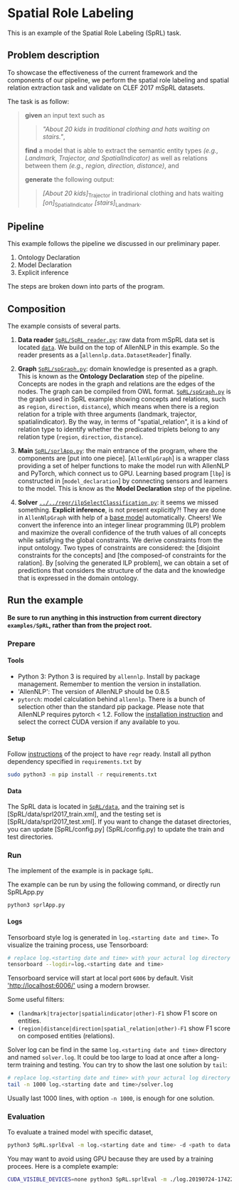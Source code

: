 # Spatial Role Labeling

This is an example of the Spatial Role Labeling (SpRL) task.

## Problem description

To showcase the effectiveness of the current framework and the components of our pipeline, we perform the spatial role labeling and spatial relation extraction task and validate on CLEF 2017 mSpRL datasets.

The task is as follow:
> **given** an input text such as 
>> *"About 20 kids in traditional clothing and hats waiting on stairs."*,
>
> **find** a model that is able to extract the semantic entity types *(e.g., Landmark, Trajector, and SpatialIndicator)* as well as relations between them *(e.g., region, direction, distance)*, and
>
> **generate** the following output:
>> *[About 20 kids]*<sub>Trajector</sub> in tradirional clothing and hats waiting *[on]*<sub>SpatialIndicator</sub> *[stairs]*<sub>Landmark</sub>.


[//]: # (description of the problem to be added here)

## Pipeline

This example follows the pipeline we discussed in our preliminary paper.
1. Ontology Declaration
2. Model Declaration
3. Explicit inference

The steps are broken down into parts of the program.

## Composition

The example consists of several parts.

1. **Data reader** [`SpRL/SpRL_reader.py`](SpRL_new/SpRL_reader.py): raw data from mSpRL data set is located [`data`](data). We build on the top of AllenNLP in this example. So the reader presents as a [`allennlp.data.DatasetReader`] finally.

2. **Graph** [`SpRL/spGraph.py`](SpRL/spGraph.py): domain knowledge is presented as a graph. This is known as the **Ontology Declaration** step of the pipeline.
Concepts are nodes in the graph and relations are the edges of the nodes. The graph can be compiled from OWL format.
[`SpRL/spGraph.py`](SpRL_new/graph.py) is the graph used in SpRL example showing concepts and relations, such as `region`, `direction`, `distance`), which means when there is a region relation for a triple with three arguments (landmark, trajector, spatialindicator). By the way, in terms of "spatial_relation", it is a kind of relation type to identify whether the predicated triplets belong to any relation type (`region`, `direction`, `distance`).

3. **Main** [`SpRL/sprlApp.py`](SpRL/sprl_App.py): the main entrance of the program, where the components are [put into one piece]. [`AllenNlpGraph`] is a wrapper class providing a set of helper functions to make the model run with AllenNLP and PyTorch, which connect us to GPU. Learning based program [`lbp`] is constructed in [`model_declaration`] by connecting sensors and learners to the model. This is know as the **Model Declaration** step of the pipeline.

4. **Solver** [`../../regr/ilpSelectClassification.py`](../../regr/solver/ilpSelectClassification.py): it seems we missed something. **Explicit inference**, is not present explicitly?!
They are done in `AllenNlpGraph` with help of a [base model](../../regr/graph/allennlp/model.py#L225) automatically. Cheers!
We convert the inference into an integer linear programming (ILP) problem and maximize the overall confidence of the truth values of all concepts while satisfying the global constraints.
We derive constraints from the input ontology.
Two types of constraints are considered: the [disjoint constraints for the concepts] and [the composed-of constraints for the ralation].
By [solving the generated ILP problem], we can obtain a set of predictions that considers the structure of the data and the knowledge that is expressed in the domain ontology.


## Run the example

**Be sure to run anything in this instruction from current directory `examples/SpRL`, rather than from the project root.**

### Prepare

#### Tools

* Python 3: Python 3 is required by `allennlp`. Install by package management. Remember to mention the version in installation.
* 'AllenNLP': The version of AllenNLP should be 0.8.5
* `pytorch`: model calculation behind `allennlp`. There is a bunch of selection other than the standard pip package. Please note that AllenNLP requires pytorch < 1.2.
Follow the [installation instruction](https://pytorch.org/get-started/locally/) and select the correct CUDA version if any available to you.

#### Setup

Follow [instructions](../../README.md#prerequirements-and-setups) of the project to have `regr` ready.
Install all python dependency specified in `requirements.txt` by
```bash
sudo python3 -m pip install -r requirements.txt
```

#### Data

The SpRL data is located in [`SpRL/data`](SpRL/data), and the training set is [SpRL/data/sprl2017_train.xml], and the testing set is [SpRL/data/sprl2017_test.xml].
If you want to change the dataset directories, you can update [SpRL/config.py] (SpRL/config.py) to update the train and test directories.

### Run 

The implement of the example is in package `SpRL`. 

The example can be run by using the following command, or directly run SpRLApp.py
```bash
python3 sprlApp.py
```

#### Logs

Tensorboard style log is generated in `log.<starting date and time>`. To visualize the training process, use Tensorboard:
```bash
# replace log.<starting date and time> with your actural log directory
tensorboard --logdir=log.<starting date and time>
```


Tensorboard service will start at local port `6006` by default. Visit ['http://localhost:6006/'](http://localhost:6006/) using a modern browser.

Some useful filters:
* `(landmark|trajector|spatialindicator|other)-F1` show F1 score on entities.
* `(region|distance|direction|spatial_relation|other)-F1` show F1 score on composed entities (relations).

Solver log can be find in the same `log.<starting date and time>` directory and named `solver.log`. It could be too large to load at once after a long-term training and testing. You can try to show the last one solution by `tail`:
```bash
# replace log.<starting date and time> with your actural log directory
tail -n 1000 log.<starting date and time>/solver.log
```
Usually last 1000 lines, with option `-n 1000`, is enough for one solution.


### Evaluation

To evaluate a trained model with specific dataset,
```bash
python3 SpRL.sprlEval -m log.<starting date and time> -d <path to data corp> -b <batch size>
```
You may want to avoid using GPU because they are used by a training procees. Here is a complete example:
```bash
CUDA_VISIBLE_DEVICES=none python3 SpRL.sprlEval -m ./log.20190724-174229 -d ./data/EntityMentionRelation/conll04.corp_1_test.corp -b=16
```
